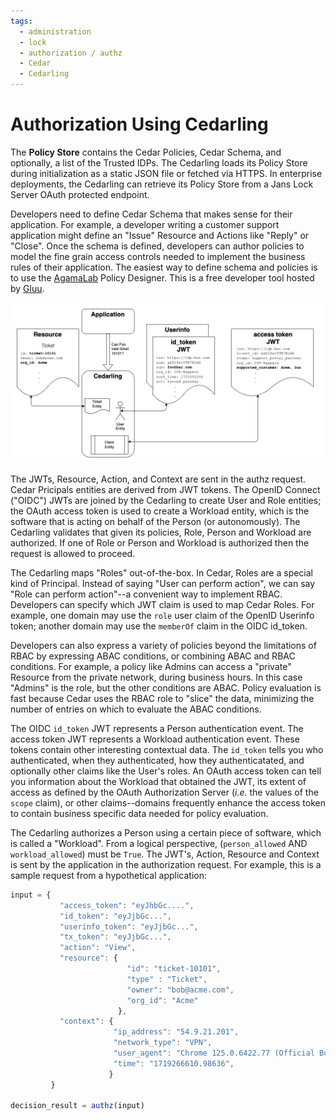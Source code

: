 ```yaml
---
tags:
  - administration
  - lock
  - authorization / authz
  - Cedar
  - Cedarling
---
```


# Authorization Using Cedarling

The __Policy Store__ contains the Cedar Policies, Cedar Schema, and optionally, a list of the
Trusted IDPs. The Cedarling loads its Policy Store during initialization as a static JSON file
or fetched via HTTPS. In enterprise deployments, the Cedarling can retrieve its Policy Store from
a Jans Lock Server OAuth protected endpoint.

Developers need to define Cedar Schema that makes sense for their application. For example, a
developer writing a customer support application might define an "Issue" Resource and Actions like
"Reply" or "Close". Once the schema is defined, developers can author policies to model the fine
grain access controls needed to implement the business rules of their application. The easiest way
to define schema and policies is to use the [AgamaLab](https://cloud.gluu.org/agama-lab) Policy
Designer. This is a free developer tool hosted by [Gluu](https://gluu.org).

![](../assets/lock-cedarling-diagram-2.jpg)

The JWTs, Resource, Action, and Context are sent in the authz request. Cedar Pricipals entities
are derived from JWT tokens. The OpenID Connect ("OIDC") JWTs are joined by the Cedarling to create
User and Role entities; the OAuth access token is used to create a Workload entity, which is the
software that is acting on behalf of the Person (or autonomously). The Cedarling validates that
given its policies, Role, Person and Workload are authorized. If one of Role or Person and Workload is authorized then the request is allowed to proceed.

The Cedarling maps "Roles" out-of-the-box. In Cedar, Roles are a special kind of Principal. Instead
of saying "User can perform action", we can say "Role can perform action"--a convenient way to
implement RBAC. Developers can specify which JWT claim is used to map Cedar Roles. For example, one
domain may use the `role` user claim of the OpenID Userinfo token; another domain may use the
`memberOf` claim in the OIDC id_token.

Developers can also express a variety of policies beyond the limitations of RBAC by expressing ABAC
conditions, or combining ABAC and RBAC conditions. For example, a policy like Admins can access a
"private" Resource from the private network, during business hours. In this case "Admins" is the role,
but the other conditions are ABAC. Policy evaluation is fast because Cedar uses the RBAC role to
"slice" the data, minimizing the number of entries on which to evaluate the ABAC conditions.

The OIDC `id_token` JWT represents a Person authentication event. The access token JWT represents a
Workload authentication event. These tokens contain other interesting contextual data. The `id_token`
tells you who authenticated, when they authenticated, how they authenticatated, and optionally other
claims like the User's roles. An OAuth access token can tell you information about the Workload that
obtained the JWT, its extent of access as defined by the OAuth Authorization Server (*i.e.* the
values of the `scope` claim), or other claims--domains frequently enhance the access token to
contain business specific data needed for policy evaluation.

The Cedarling authorizes a Person using a certain piece of software, which is called a "Workload".
From a logical perspective, (`person_allowed` AND `workload_allowed`) must be `True`. The JWT's,
Action, Resource and Context is sent by the application in the authorization request. For example,
this is a sample request from a hypothetical application:

```js
input = { 
           "access_token": "eyJhbGc....", 
           "id_token": "eyJjbGc...", 
           "userinfo_token": "eyJjbGc...",
           "tx_token": "eyJjbGc...",
           "action": "View",
           "resource": {
                          "id": "ticket-10101",
                          "type" : "Ticket",
                          "owner": "bob@acme.com", 
                          "org_id": "Acme"
                        },
           "context": {
                       "ip_address": "54.9.21.201",
                       "network_type": "VPN",
                       "user_agent": "Chrome 125.0.6422.77 (Official Build) (arm64)",
                       "time": "1719266610.98636",
                      }
         }

decision_result = authz(input)
```
